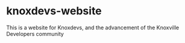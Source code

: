 # knoxdevs-website
This is a website for Knoxdevs, and the advancement of the Knoxville Developers community
